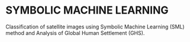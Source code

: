 # SYMBOLIC MACHINE LEARNING

Classification of satellite images using Symbolic Machine Learning (SML) method and 
Analysis of Global Human Settlement (GHS).
